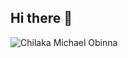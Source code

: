 ## Hi there 👋
<p align="left"> <img src="https://komarev.com/ghpvc/?username=siccoo&label=Profile%20views&color=0e75b6&style=flat" alt="Chilaka Michael Obinna" /> </p>

<!--
**siccoo/siccoo** is a ✨ _special_ ✨ repository because its `README.md` (this file) appears on your GitHub profile.

Here are some ideas to get you started:

- 🔭 I’m currently working on ...
- 🌱 I’m currently learning ...
- 👯 I’m looking to collaborate on ...
- 🤔 I’m looking for help with ...
- 💬 Ask me about ...
- 📫 How to reach me: ...
- 😄 Pronouns: ...
- ⚡ Fun fact: ...
-->
